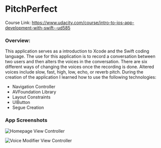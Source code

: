 # PitchPerfect
Course Link: <https://www.udacity.com/course/intro-to-ios-app-development-with-swift--ud585>

### Overview:
This application serves as a introduction to Xcode and the Swift coding language. The use for this application is to record a conversation between two users and then alters the voices in the conversation. There are six different ways of changing the voices once the recording is done. Altered voices include slow, fast, high, low, echo, or reverb pitch. During the creation of the application I learned how to use the following technologies: 
+ Navigation Controller
+ AVFoundation Library 
+ Layout Constraints 
+ UIButton 
+ Segue Creation

### App Screenshots
![Homepage View Controller](http://i63.tinypic.com/2mr6umh.png)

![Voice Modifier View Controller](https://lh3.googleusercontent.com/7Eu1GaYLdvXSJvImzQJTvVa285dZFsJxygYeF5FaU5l0YyhXsUZDYUty4lwM4s1zKKj3CxNndQxkKQbxvN31XSUfhv-P8gqXt0r79lwcSUTTDD2Zqy2EMjeSU_w1Eg2jEAnXrpY98r50XtetsW8qBrdH2vvAzmjlNRFJN6xjZRQxc-EqcZXxZdhzuvufVk0sD0RpQ3M-t8Vt9mz9b9l8yEZKnVAwU4KQV1x5trvH3OarAmk2pwNx7s5i86y2Qh86WDEUpyOHvnN5iJRrNMwbzoAA-VELkhA6n8mLBZGEsINevTsQOgCztcZdevsyMg4nuPnYTKeQHdhkA_cv1ygQC7por4vtprizUW6Pdizw4SVPN_1QFUxC1DoggFl2x96Ju2fPJB3NFaKri3nRKMjL69zekdc0SvC2yniv4abP9fLUddWkHr5G6yKtMXjDZ55zefC3IMzbRI0mXcaCs4rS-R2AbJCztJN3aE92zK-F_U5r6nsqPuyUOjP0U-1uvbltxzpu6ZXGzmkrmR1vzBybju9Kg-lC80px7ACeWqat9qIFpEb1X-iAY1vucgJbxEl8d9PRSLlMFFYWzcb08Kv2oBUsltKxZehk4Hih84=w576-h1024-no")


